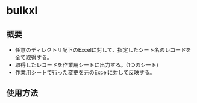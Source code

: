 # bulkxl

## 概要
- 任意のディレクトリ配下のExcelに対して、指定したシート名のレコードを全て取得する。
- 取得したレコードを作業用シートに出力する。(1つのシート)
- 作業用シートで行った変更を元のExcelに対して反映する。

## 使用方法